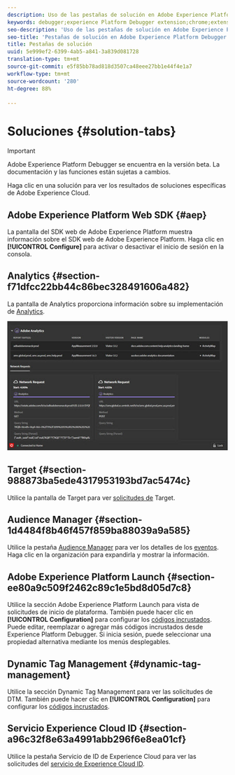 ```yaml
---
description: Uso de las pestañas de solución en Adobe Experience Platform Debugger
keywords: debugger;experience Platform Debugger extension;chrome;extension;summary;clear;requests;solutions;solution;information;analytics;target;audience manager;media optimizer;amo;id service
seo-description: 'Uso de las pestañas de solución en Adobe Experience Platform Debugger '
seo-title: 'Pestañas de solución en Adobe Experience Platform Debugger '
title: Pestañas de solución
uuid: 5e999ef2-6399-4ab5-a841-3a839d081728
translation-type: tm+mt
source-git-commit: e5f85bb78ad818d3507ca48eee27bb1e44f4e1a7
workflow-type: tm+mt
source-wordcount: '280'
ht-degree: 88%

---
```



# Soluciones {#solution-tabs}

>[!IMPORTANT]
>
>Adobe Experience Platform Debugger se encuentra en la versión beta. La documentación y las funciones están sujetas a cambios.

Haga clic en una solución para ver los resultados de soluciones específicas de Adobe Experience Cloud.

## Adobe Experience Platform Web SDK {#aep}

La pantalla del SDK web de Adobe Experience Platform muestra información sobre el SDK web de Adobe Experience Platform. Haga clic en **[!UICONTROL Configure]** para activar o desactivar el inicio de sesión en la consola.

## Analytics {#section-f71dfcc22bb44c86bec328491606a482}

La pantalla de Analytics proporciona información sobre su implementación de [Analytics](https://docs.adobe.com/content/help/es-ES/analytics/landing/home.html).

![](assets/analytics.jpg)

## Target {#section-988873ba5ede4317953193bd7ac5474c}

Utilice la pantalla de Target para ver [solicitudes de](https://docs.adobe.com/content/help/es-ES/target/using/target-home.html) Target<!-- or [Mbox Trace](https://docs.adobe.com/content/help/en/target/using/activities/troubleshoot-activities/content-trouble.html) response details-->.

## Audience Manager {#section-1d4484f8b46f457f859ba88039a9a585}

Utilice la pestaña [Audience Manager](https://docs.adobe.com/content/help/es-ES/audience-manager/user-guide/aam-home.html) para ver los detalles de los [eventos](https://docs.adobe.com/content/help/es-ES/audience-manager/user-guide/api-and-sdk-code/dcs/dcs-event-calls/dcs-event-calls.html). Haga clic en la organización para expandirla y mostrar la información.

## Adobe Experience Platform Launch {#section-ee80a9c509f2462c89c1e5bd8d05d7c8}

Utilice la sección Adobe Experience Platform Launch para vista de solicitudes de inicio de plataforma. También puede hacer clic en **[!UICONTROL Configuration]** para configurar los [códigos incrustados](https://docs.adobe.com/content/help/es-ES/launch/using/reference/upgrade/link-dtm-embed-code.html). Puede editar, reemplazar o agregar más códigos incrustados desde Experience Platform Debugger. Si inicia sesión, puede seleccionar una propiedad alternativa mediante los menús desplegables.

## Dynamic Tag Management {#dynamic-tag-management}

Utilice la sección Dynamic Tag Management para ver las solicitudes de DTM. También puede hacer clic en **[!UICONTROL Configuration]** para configurar los [códigos incrustados](https://docs.adobe.com/content/help/es-ES/dtm/using/client-side/code.html).

## Servicio Experience Cloud ID {#section-a96c32f8e63a4991abb296f6e8ea01cf}

Utilice la pestaña Servicio de ID de Experience Cloud para ver las solicitudes del [servicio de Experience Cloud ID](https://docs.adobe.com/content/help/es-ES/id-service/using/home.html).